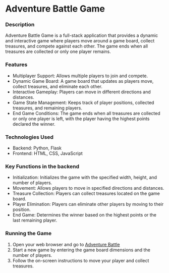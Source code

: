# Adventure Battle Game

### Description

Adventure Battle Game is a full-stack application that provides a dynamic and interactive game where players move around a game board, collect treasures, and compete against each other. The game ends when all treasures are collected or only one player remains.

### Features

- Multiplayer Support: Allows multiple players to join and compete.
- Dynamic Game Board: A game board that updates as players move, collect treasures, and eliminate each other.
- Interactive Gameplay: Players can move in different directions and distances.
- Game State Management: Keeps track of player positions, collected treasures, and remaining players.
- End Game Conditions: The game ends when all treasures are collected or only one player is left, with the player having the highest points declared the winner.


### Technologies Used

- Backend: Python, Flask
- Frontend: HTML, CSS, JavaScript


### Key Functions in the backend 

- Initialization: Initializes the game with the specified width, height, and number of players.
- Movement: Allows players to move in specified directions and distances.
- Treasure Collection: Players can collect treasures located on the game board.
- Player Elimination: Players can eliminate other players by moving to their position.
- End Game: Determines the winner based on the highest points or the last remaining player.


### Running the Game

1. Open your web browser and go to [Adventure Battle](https://nicoucf.pythonanywhere.com//)
2. Start a new game by entering the game board dimensions and the number of players.
3. Follow the on-screen instructions to move your player and collect treasures.
